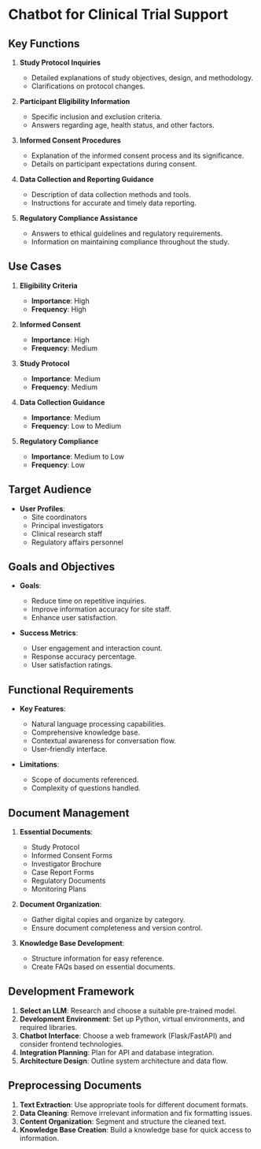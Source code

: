 # Chatbot for Clinical Trial Support

## Key Functions
1. **Study Protocol Inquiries**
   - Detailed explanations of study objectives, design, and methodology.
   - Clarifications on protocol changes.

2. **Participant Eligibility Information**
   - Specific inclusion and exclusion criteria.
   - Answers regarding age, health status, and other factors.

3. **Informed Consent Procedures**
   - Explanation of the informed consent process and its significance.
   - Details on participant expectations during consent.

4. **Data Collection and Reporting Guidance**
   - Description of data collection methods and tools.
   - Instructions for accurate and timely data reporting.

5. **Regulatory Compliance Assistance**
   - Answers to ethical guidelines and regulatory requirements.
   - Information on maintaining compliance throughout the study.

## Use Cases
1. **Eligibility Criteria**
   - **Importance**: High
   - **Frequency**: High

2. **Informed Consent**
   - **Importance**: High
   - **Frequency**: Medium

3. **Study Protocol**
   - **Importance**: Medium
   - **Frequency**: Medium

4. **Data Collection Guidance**
   - **Importance**: Medium
   - **Frequency**: Low to Medium

5. **Regulatory Compliance**
   - **Importance**: Medium to Low
   - **Frequency**: Low

## Target Audience
- **User Profiles**:
  - Site coordinators
  - Principal investigators
  - Clinical research staff
  - Regulatory affairs personnel

## Goals and Objectives
- **Goals**:
  - Reduce time on repetitive inquiries.
  - Improve information accuracy for site staff.
  - Enhance user satisfaction.

- **Success Metrics**:
  - User engagement and interaction count.
  - Response accuracy percentage.
  - User satisfaction ratings.

## Functional Requirements
- **Key Features**:
  - Natural language processing capabilities.
  - Comprehensive knowledge base.
  - Contextual awareness for conversation flow.
  - User-friendly interface.

- **Limitations**:
  - Scope of documents referenced.
  - Complexity of questions handled.

## Document Management
1. **Essential Documents**:
   - Study Protocol
   - Informed Consent Forms
   - Investigator Brochure
   - Case Report Forms
   - Regulatory Documents
   - Monitoring Plans

2. **Document Organization**:
   - Gather digital copies and organize by category.
   - Ensure document completeness and version control.

3. **Knowledge Base Development**:
   - Structure information for easy reference.
   - Create FAQs based on essential documents.

## Development Framework
1. **Select an LLM**: Research and choose a suitable pre-trained model.
2. **Development Environment**: Set up Python, virtual environments, and required libraries.
3. **Chatbot Interface**: Choose a web framework (Flask/FastAPI) and consider frontend technologies.
4. **Integration Planning**: Plan for API and database integration.
5. **Architecture Design**: Outline system architecture and data flow.

## Preprocessing Documents
1. **Text Extraction**: Use appropriate tools for different document formats.
2. **Data Cleaning**: Remove irrelevant information and fix formatting issues.
3. **Content Organization**: Segment and structure the cleaned text.
4. **Knowledge Base Creation**: Build a knowledge base for quick access to information.
